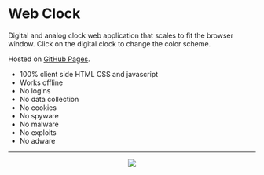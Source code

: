 # Web Clock
Digital and analog clock web application that scales to fit the browser window. Click on the digital clock to change the color scheme. 

Hosted on [GitHub Pages](https://offlinedevelopment.github.io/webclock/#).

- 100% client side HTML CSS and javascript
- Works offline
- No logins
- No data collection
- No cookies
- No spyware
- No malware
- No exploits
- No adware
---
<p align="center">
  <img src="https://offlinedevelopment.github.io/webclock/webclock.png">
</p>

